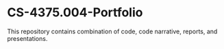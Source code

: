 # CS-4375.004-Portfolio
This repository contains combination of code, code narrative, reports, and presentations.
